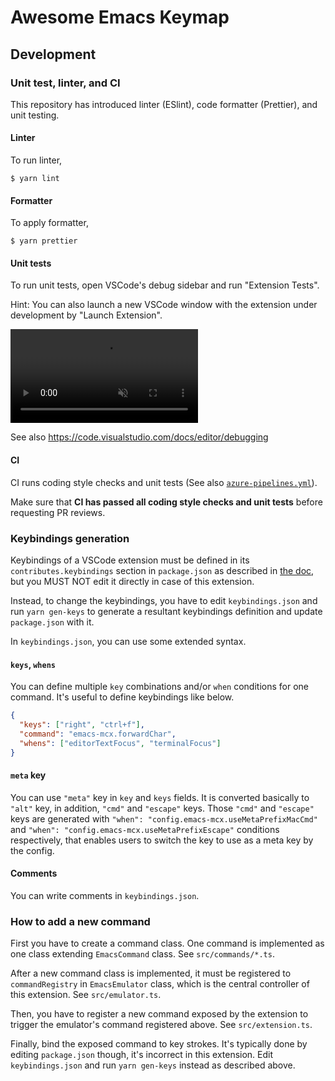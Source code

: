 # Awesome Emacs Keymap
## Development

### Unit test, linter, and CI
This repository has introduced linter (ESlint), code formatter (Prettier), and unit testing.

#### Linter
To run linter,
```
$ yarn lint
```

#### Formatter
To apply formatter,
```
$ yarn prettier
```

#### Unit tests
To run unit tests, open VSCode's debug sidebar and run "Extension Tests".

Hint: You can also launch a new VSCode window with the extension under development by "Launch Extension".

<video autoplay loop muted playsinline controls>
  <source src="/api/working-with-extensions/testing-extension/debug.mp4" type="video/mp4">
</video>

See also https://code.visualstudio.com/docs/editor/debugging

#### CI
CI runs coding style checks and unit tests (See also [`azure-pipelines.yml`](azure-pipelines.yml)).

Make sure that **CI has passed all coding style checks and unit tests** before requesting PR reviews.

### Keybindings generation
Keybindings of a VSCode extension must be defined in its `contributes.keybindings` section in `package.json` as described in [the doc](https://code.visualstudio.com/api/references/contribution-points#contributes.keybindings),
but you MUST NOT edit it directly in case of this extension.

Instead, to change the keybindings, you have to edit `keybindings.json` and run `yarn gen-keys` to generate a resultant keybindings definition and update `package.json` with it.

In `keybindings.json`, you can use some extended syntax.

#### `keys`, `whens`
You can define multiple `key` combinations and/or `when` conditions for one command.
It's useful to define keybindings like below.
```json
{
  "keys": ["right", "ctrl+f"],
  "command": "emacs-mcx.forwardChar",
  "whens": ["editorTextFocus", "terminalFocus"]
}
```

#### `meta` key
You can use `"meta"` key in `key` and `keys` fields.
It is converted basically to `"alt"` key, in addition, `"cmd"` and `"escape"` keys.
Those `"cmd"` and `"escape"` keys are generated with `"when": "config.emacs-mcx.useMetaPrefixMacCmd"` and `"when": "config.emacs-mcx.useMetaPrefixEscape"` conditions respectively,
that enables users to switch the key to use as a meta key by the config.


#### Comments
You can write comments in `keybindings.json`.

### How to add a new command
First you have to create a command class.
One command is implemented as one class extending `EmacsCommand` class.
See `src/commands/*.ts`.

After a new command class is implemented, it must be registered to `commandRegistry` in `EmacsEmulator` class, which is the central controller of this extension.
See `src/emulator.ts`.

Then, you have to register a new command exposed by the extension to trigger the emulator's command registered above.
See `src/extension.ts`.

Finally, bind the exposed command to key strokes.
It's typically done by editing `package.json` though, it's incorrect in this extension.
Edit `keybindings.json` and run `yarn gen-keys` instead as described above.
